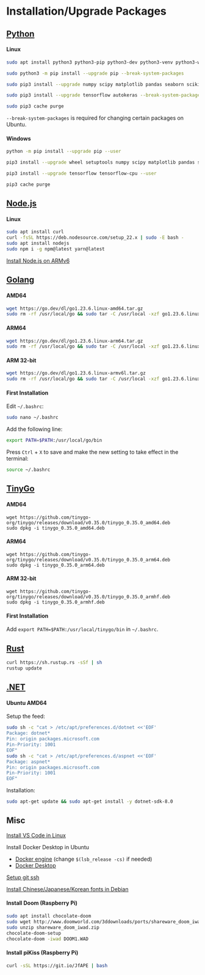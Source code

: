 # Installation/Upgrade Packages

## [Python](https://www.python.org/downloads/)

#### Linux

```bash
sudo apt install python3 python3-pip python3-dev python3-venv python3-wheel python3-setuptools

sudo python3 -m pip install --upgrade pip --break-system-packages

sudo pip3 install --upgrade numpy scipy matplotlib pandas seaborn scikit-learn opencv-python flaml flaml[automl] --break-system-packages

sudo pip3 install --upgrade tensorflow autokeras --break-system-packages

sudo pip3 cache purge
```

`--break-system-packages` is required for changing certain packages on Ubuntu.

#### Windows

```bash
python -m pip install --upgrade pip --user

pip3 install --upgrade wheel setuptools numpy scipy matplotlib pandas seaborn scikit-learn flaml flaml[automl] opencv-python --user

pip3 install --upgrade tensorflow tensorflow-cpu --user

pip3 cache purge
```

## [Node.js](https://nodejs.org/zh-tw/download)

#### Linux

```bash
sudo apt install curl
curl -fsSL https://deb.nodesource.com/setup_22.x | sudo -E bash -
sudo apt install nodejs
sudo npm i -g npm@latest yarn@latest
```

[Install Node.js on ARMv6](https://blog.rodrigograca.com/how-to-install-latest-nodejs-on-raspberry-pi-0-w/)

## [Golang](https://go.dev/dl/)

#### AMD64

```bash
wget https://go.dev/dl/go1.23.6.linux-amd64.tar.gz
sudo rm -rf /usr/local/go && sudo tar -C /usr/local -xzf go1.23.6.linux-amd64.tar.gz
```

#### ARM64

```bash
wget https://go.dev/dl/go1.23.6.linux-arm64.tar.gz
sudo rm -rf /usr/local/go && sudo tar -C /usr/local -xzf go1.23.6.linux-arm64.tar.gz
```

#### ARM 32-bit

```bash
wget https://go.dev/dl/go1.23.6.linux-armv6l.tar.gz
sudo rm -rf /usr/local/go && sudo tar -C /usr/local -xzf go1.23.6.linux-armv6l.tar.gz
```

#### First Installation

Edit ```~/.bashrc```:

```bash
sudo nano ~/.bashrc
```

Add the following line:

```bash
export PATH=$PATH:/usr/local/go/bin
```

Press `Ctrl` + `X` to save and make the new setting to take effect in the terminal:

```bash
source ~/.bashrc
```

## [TinyGo](https://github.com/tinygo-org/tinygo/releases)

#### AMD64

```
wget https://github.com/tinygo-org/tinygo/releases/download/v0.35.0/tinygo_0.35.0_amd64.deb
sudo dpkg -i tinygo_0.35.0_amd64.deb
```

#### ARM64

```
wget https://github.com/tinygo-org/tinygo/releases/download/v0.35.0/tinygo_0.35.0_arm64.deb
sudo dpkg -i tinygo_0.35.0_arm64.deb
```

#### ARM 32-bit

```
wget https://github.com/tinygo-org/tinygo/releases/download/v0.35.0/tinygo_0.35.0_armhf.deb
sudo dpkg -i tinygo_0.35.0_armhf.deb
```

#### First Installation

Add  ```export PATH=$PATH:/usr/local/tinygo/bin``` in ```~/.bashrc```.

## [Rust](https://www.rust-lang.org/tools/install)

```bash
curl https://sh.rustup.rs -sSf | sh
rustup update
```

## [.NET](https://dotnet.microsoft.com/zh-tw/download)

#### Ubuntu AMD64

Setup the feed:

```bash
sudo sh -c "cat > /etc/apt/preferences.d/dotnet <<'EOF'
Package: dotnet*
Pin: origin packages.microsoft.com
Pin-Priority: 1001
EOF"
sudo sh -c "cat > /etc/apt/preferences.d/aspnet <<'EOF'
Package: aspnet*
Pin: origin packages.microsoft.com
Pin-Priority: 1001
EOF"
```

Installation:

```bash
sudo apt-get update && sudo apt-get install -y dotnet-sdk-8.0
```

## Misc

[Install VS Code in Linux](https://code.visualstudio.com/docs/setup/linux)

Install Docker Desktop in Ubuntu
* [Docker engine](https://docs.docker.com/engine/install/ubuntu/) (change `$(lsb_release -cs)` if needed)
* [Docker Desktop](https://docs.docker.com/desktop/install/ubuntu/)

[Setup git ssh](https://kbroman.org/github_tutorial/pages/first_time.html)

[Install Chinese/Japanese/Korean fonts in Debian](https://help.accusoft.com/PrizmDoc/v12.2/HTML/Installing_Asian_Fonts_on_Ubuntu_and_Debian.html)

#### Install Doom (Raspberry Pi)

```bash
sudo apt install chocolate-doom
sudo wget http://www.doomworld.com/3ddownloads/ports/shareware_doom_iwad.zip
sudo unzip shareware_doom_iwad.zip
chocolate-doom-setup
chocolate-doom -iwad DOOM1.WAD
```

#### Install piKiss (Raspberry Pi)

```bash
curl -sSL https://git.io/JfAPE | bash
```
